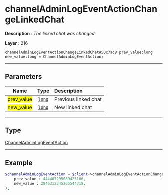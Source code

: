 # channelAdminLogEventActionChangeLinkedChat

**Description** : *The linked chat was changed*

**Layer** : 216

```tl
channelAdminLogEventActionChangeLinkedChat#50c7ac8 prev_value:long new_value:long = ChannelAdminLogEventAction;
```

---

## Parameters

| Name | Type | Description |
| :---: | :---: | :--- |
| <mark>prev_value</mark> | [`long`](type/long) | Previous linked chat |
| <mark>new_value</mark> | [`long`](type/long) | New linked chat |

---

## Type

[ChannelAdminLogEventAction](type/ChannelAdminLogEventAction)

---

## Example

```php
$channelAdminLogEventAction = $client->channelAdminLogEventActionChangeLinkedChat(
	prev_value : 444407295089425166,
	new_value : 2846312345265544318,
);
```